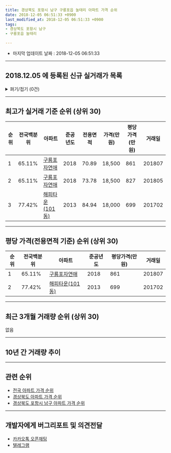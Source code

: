```yaml
---
title: 경상북도 포항시 남구 구룡포읍 눌태리 아파트 가격 순위
date: 2018-12-05 06:51:33 +0900
last_modified_at: 2018-12-05 06:51:33 +0900
tags:
- 경상북도 포항시 남구
- 구룡포읍 눌태리

---
```


* 마지막 업데이트 날짜 : 2018-12-05 06:51:33

---

## 2018.12.05 에 등록된 신규 실거래가 목록

<details>
<summary>펴기/접기 (0건)</summary>
<div markdown="1">

|아파트|전국백분위|준공년도|전용면적|가격(만원)|평당가격(만원)|거래일|
|---|---|---|---|---|---|---|
|없음|||||||


</div>
</details>

---

## 최고가 실거래 기준 순위 (상위 30)


|순위|전국백분위|아파트|준공년도|전용면적|가격(만원)|평당가격(만원)|거래일|
|---|---|---|---|---|---|---|---|
|1|65.11%|[구룡포자연애](https://search.naver.com/search.naver?query=%EA%B2%BD%EC%83%81%EB%B6%81%EB%8F%84+%ED%8F%AC%ED%95%AD%EC%8B%9C+%EB%82%A8%EA%B5%AC+%EA%B5%AC%EB%A3%A1%ED%8F%AC%EC%9D%8D+%EB%88%8C%ED%83%9C%EB%A6%AC+%EA%B5%AC%EB%A3%A1%ED%8F%AC%EC%9E%90%EC%97%B0%EC%95%A0)|2018|70.89|18,500|861|201807|
|2|65.11%|[구룡포자연애](https://search.naver.com/search.naver?query=%EA%B2%BD%EC%83%81%EB%B6%81%EB%8F%84+%ED%8F%AC%ED%95%AD%EC%8B%9C+%EB%82%A8%EA%B5%AC+%EA%B5%AC%EB%A3%A1%ED%8F%AC%EC%9D%8D+%EB%88%8C%ED%83%9C%EB%A6%AC+%EA%B5%AC%EB%A3%A1%ED%8F%AC%EC%9E%90%EC%97%B0%EC%95%A0)|2018|73.78|18,500|827|201805|
|3|77.42%|[해피타운(101동)](https://search.naver.com/search.naver?query=%EA%B2%BD%EC%83%81%EB%B6%81%EB%8F%84+%ED%8F%AC%ED%95%AD%EC%8B%9C+%EB%82%A8%EA%B5%AC+%EA%B5%AC%EB%A3%A1%ED%8F%AC%EC%9D%8D+%EB%88%8C%ED%83%9C%EB%A6%AC+%ED%95%B4%ED%94%BC%ED%83%80%EC%9A%B4%28101%EB%8F%99%29)|2013|84.94|18,000|699|201702|


---

## 평당 가격(전용면적 기준) 순위 (상위 30)


|순위|전국백분위|아파트|준공년도|평당가격(만원)|거래일|
|---|---|---|---|---|---|
|1|65.11%|[구룡포자연애](https://search.naver.com/search.naver?query=%EA%B2%BD%EC%83%81%EB%B6%81%EB%8F%84+%ED%8F%AC%ED%95%AD%EC%8B%9C+%EB%82%A8%EA%B5%AC+%EA%B5%AC%EB%A3%A1%ED%8F%AC%EC%9D%8D+%EB%88%8C%ED%83%9C%EB%A6%AC+%EA%B5%AC%EB%A3%A1%ED%8F%AC%EC%9E%90%EC%97%B0%EC%95%A0)|2018|861|201807|
|2|77.42%|[해피타운(101동)](https://search.naver.com/search.naver?query=%EA%B2%BD%EC%83%81%EB%B6%81%EB%8F%84+%ED%8F%AC%ED%95%AD%EC%8B%9C+%EB%82%A8%EA%B5%AC+%EA%B5%AC%EB%A3%A1%ED%8F%AC%EC%9D%8D+%EB%88%8C%ED%83%9C%EB%A6%AC+%ED%95%B4%ED%94%BC%ED%83%80%EC%9A%B4%28101%EB%8F%99%29)|2013|699|201702|


---

## 최근 3개월 거래량 순위 (상위 30)

없음

---

## 10년 간 거래량 추이


<div style="width:100%;">
    <canvas id="deal_progress" height="250"></canvas>
</div>

<script>
new Chart(document.getElementById("deal_progress"), {
    type: 'line',
    data: {
        labels: ['200812','200901','200902','200903','200904','200905','200906','200907','200908','200909','200910','200911','200912','201001','201002','201003','201004','201005','201006','201007','201008','201009','201010','201011','201012','201101','201102','201103','201104','201105','201106','201107','201108','201109','201110','201111','201112','201201','201202','201203','201204','201205','201206','201207','201208','201209','201210','201211','201212','201301','201302','201303','201304','201305','201306','201307','201308','201309','201310','201311','201312','201401','201402','201403','201404','201405','201406','201407','201408','201409','201410','201411','201412','201501','201502','201503','201504','201505','201506','201507','201508','201509','201510','201511','201512','201601','201602','201603','201604','201605','201606','201607','201608','201609','201610','201611','201612','201701','201702','201703','201704','201705','201706','201707','201708','201709','201710','201711','201712','201801','201802','201803','201804','201805','201806','201807','201808','201809','201810','201811','201812'],
        datasets: [{
            label: '실거래 수',
            pointRadius: 1,
            data: [0, 0, 0, 0, 0, 0, 0, 0, 0, 0, 0, 0, 0, 0, 0, 0, 0, 0, 0, 0, 0, 0, 0, 0, 0, 0, 0, 0, 0, 0, 0, 0, 0, 0, 0, 0, 0, 0, 0, 0, 0, 0, 0, 0, 0, 0, 0, 0, 0, 0, 0, 0, 0, 0, 0, 0, 0, 0, 0, 0, 0, 0, 0, 0, 0, 0, 0, 0, 1, 1, 0, 0, 0, 0, 0, 0, 0, 0, 0, 0, 0, 0, 0, 0, 0, 0, 0, 0, 0, 0, 0, 0, 0, 0, 0, 0, 0, 0, 1, 0, 0, 0, 1, 0, 0, 0, 0, 0, 0, 0, 0, 0, 0, 1, 2, 1, 0, 1, 0, 0, 0],
            borderColor: "rgba(255, 201, 14, 1)",
            backgroundColor: "rgba(255, 201, 14, 0.5)",
            fill: true,
        }]
    },
    options: {
        responsive: true,
        title: {
            display: true,
            text: '10년간 거래량 추이'
        },
        tooltips: {
            mode: 'index',
            intersect: false,
        },
        hover: {
            mode: 'nearest',
            intersect: true
        },
        scales: {
            xAxes: [{
                display: true,
                scaleLabel: {
                    display: true,
                    labelString: '년/월'
                }
            }],
            yAxes: [{
                display: true,
                ticks: {
                    suggestedMin: 0,
                },
                scaleLabel: {
                    display: true,
                    labelString: '실거래 수'
                }
            }]
        }
    }
});

</script>


---

## 관련 순위

- [전국 아파트 가격 순위](https://inasie.github.io/apt-ranking/전국)
- [경상북도 아파트 가격 순위](https://inasie.github.io/apt-ranking/경상북도)
- [경상북도 포항시 남구 아파트 가격 순위](https://inasie.github.io/apt-ranking/경상북도-포항시-남구)


---

## 개발자에게 버그리포트 및 의견전달

- [카카오톡 오픈채팅](https://open.kakao.com/o/gLJUAP4)
- [텔레그램](https://t.me/inasie)

